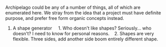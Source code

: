 Archipelago could be any of a number of things, all of which are enumerated here. 
We stray from the idea that a project must have definite purpose, and prefer free form organic concepts instead.

1. A shape generator
     1. Who doesn't like shapes? Seriously... who doesn't? I need to know for personal reasons.
     2. Shapes are very flexible. Three sides, add another side boom entirely different shape.
